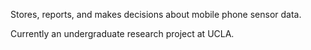 Stores, reports, and makes decisions about mobile phone sensor data.

Currently an undergraduate research project at UCLA.